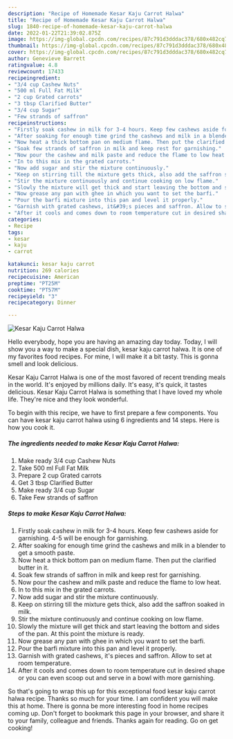 ```yaml
---
description: "Recipe of Homemade Kesar Kaju Carrot Halwa"
title: "Recipe of Homemade Kesar Kaju Carrot Halwa"
slug: 1840-recipe-of-homemade-kesar-kaju-carrot-halwa
date: 2022-01-22T21:39:02.875Z
image: https://img-global.cpcdn.com/recipes/87c791d3dddac378/680x482cq70/kesar-kaju-carrot-halwa-recipe-main-photo.jpg
thumbnail: https://img-global.cpcdn.com/recipes/87c791d3dddac378/680x482cq70/kesar-kaju-carrot-halwa-recipe-main-photo.jpg
cover: https://img-global.cpcdn.com/recipes/87c791d3dddac378/680x482cq70/kesar-kaju-carrot-halwa-recipe-main-photo.jpg
author: Genevieve Barrett
ratingvalue: 4.8
reviewcount: 17433
recipeingredient:
- "3/4 cup Cashew Nuts"
- "500 ml Full Fat Milk"
- "2 cup Grated carrots"
- "3 tbsp Clarified Butter"
- "3/4 cup Sugar"
- "Few strands of saffron"
recipeinstructions:
- "Firstly soak cashew in milk for 3-4 hours. Keep few cashews aside for garnishing. 4-5 will be enough for garnishing."
- "After soaking for enough time grind the cashews and milk in a blender to get a smooth paste."
- "Now heat a thick bottom pan on medium flame. Then put the clarified butter in it."
- "Soak few strands of saffron in milk and keep rest for garnishing."
- "Now pour the cashew and milk paste and reduce the flame to low heat."
- "In to this mix in the grated carrots."
- "Now add sugar and stir the mixture continuously."
- "Keep on stirring till the mixture gets thick, also add the saffron soaked in milk."
- "Stir the mixture continuously and continue cooking on low flame."
- "Slowly the mixture will get thick and start leaving the bottom and sides of the pan. At this point the mixture is ready."
- "Now grease any pan with ghee in which you want to set the barfi."
- "Pour the barfi mixture into this pan and level it properly."
- "Garnish with grated cashews, it&#39;s pieces and saffron. Allow to set at room temperature."
- "After it cools and comes down to room temperature cut in desired shape or you can even scoop out and serve in a bowl with more garnishing."
categories:
- Recipe
tags:
- kesar
- kaju
- carrot

katakunci: kesar kaju carrot 
nutrition: 269 calories
recipecuisine: American
preptime: "PT25M"
cooktime: "PT57M"
recipeyield: "3"
recipecategory: Dinner

---
```



![Kesar Kaju Carrot Halwa](https://img-global.cpcdn.com/recipes/87c791d3dddac378/680x482cq70/kesar-kaju-carrot-halwa-recipe-main-photo.jpg)

Hello everybody, hope you are having an amazing day today. Today, I will show you a way to make a special dish, kesar kaju carrot halwa. It is one of my favorites food recipes. For mine, I will make it a bit tasty. This is gonna smell and look delicious.

Kesar Kaju Carrot Halwa is one of the most favored of recent trending meals in the world. It's enjoyed by millions daily. It's easy, it's quick, it tastes delicious. Kesar Kaju Carrot Halwa is something that I have loved my whole life. They're nice and they look wonderful.




To begin with this recipe, we have to first prepare a few components. You can have kesar kaju carrot halwa using 6 ingredients and 14 steps. Here is how you cook it.

<!--inarticleads1-->

##### The ingredients needed to make Kesar Kaju Carrot Halwa:

1. Make ready 3/4 cup Cashew Nuts
1. Take 500 ml Full Fat Milk
1. Prepare 2 cup Grated carrots
1. Get 3 tbsp Clarified Butter
1. Make ready 3/4 cup Sugar
1. Take Few strands of saffron




<!--inarticleads2-->

##### Steps to make Kesar Kaju Carrot Halwa:

1. Firstly soak cashew in milk for 3-4 hours. Keep few cashews aside for garnishing. 4-5 will be enough for garnishing.
1. After soaking for enough time grind the cashews and milk in a blender to get a smooth paste.
1. Now heat a thick bottom pan on medium flame. Then put the clarified butter in it.
1. Soak few strands of saffron in milk and keep rest for garnishing.
1. Now pour the cashew and milk paste and reduce the flame to low heat.
1. In to this mix in the grated carrots.
1. Now add sugar and stir the mixture continuously.
1. Keep on stirring till the mixture gets thick, also add the saffron soaked in milk.
1. Stir the mixture continuously and continue cooking on low flame.
1. Slowly the mixture will get thick and start leaving the bottom and sides of the pan. At this point the mixture is ready.
1. Now grease any pan with ghee in which you want to set the barfi.
1. Pour the barfi mixture into this pan and level it properly.
1. Garnish with grated cashews, it&#39;s pieces and saffron. Allow to set at room temperature.
1. After it cools and comes down to room temperature cut in desired shape or you can even scoop out and serve in a bowl with more garnishing.




So that's going to wrap this up for this exceptional food kesar kaju carrot halwa recipe. Thanks so much for your time. I am confident you will make this at home. There is gonna be more interesting food in home recipes coming up. Don't forget to bookmark this page in your browser, and share it to your family, colleague and friends. Thanks again for reading. Go on get cooking!
